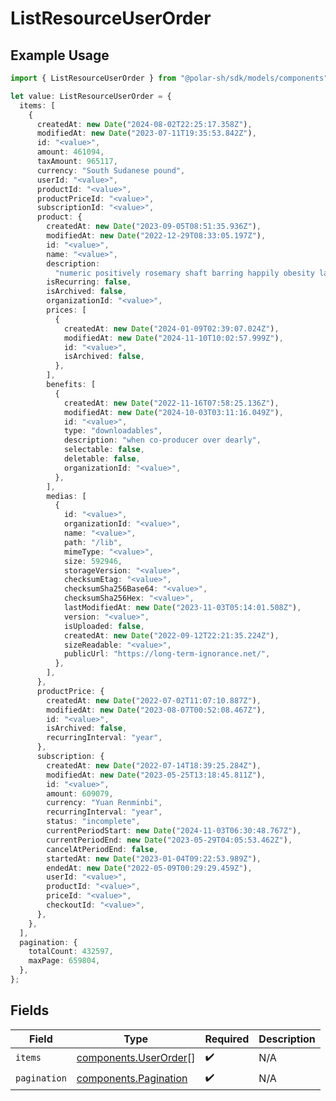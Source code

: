 # ListResourceUserOrder

## Example Usage

```typescript
import { ListResourceUserOrder } from "@polar-sh/sdk/models/components";

let value: ListResourceUserOrder = {
  items: [
    {
      createdAt: new Date("2024-08-02T22:25:17.358Z"),
      modifiedAt: new Date("2023-07-11T19:35:53.842Z"),
      id: "<value>",
      amount: 461094,
      taxAmount: 965117,
      currency: "South Sudanese pound",
      userId: "<value>",
      productId: "<value>",
      productPriceId: "<value>",
      subscriptionId: "<value>",
      product: {
        createdAt: new Date("2023-09-05T08:51:35.936Z"),
        modifiedAt: new Date("2022-12-29T08:33:05.197Z"),
        id: "<value>",
        name: "<value>",
        description:
          "numeric positively rosemary shaft barring happily obesity lamp ill-fated",
        isRecurring: false,
        isArchived: false,
        organizationId: "<value>",
        prices: [
          {
            createdAt: new Date("2024-01-09T02:39:07.024Z"),
            modifiedAt: new Date("2024-11-10T10:02:57.999Z"),
            id: "<value>",
            isArchived: false,
          },
        ],
        benefits: [
          {
            createdAt: new Date("2022-11-16T07:58:25.136Z"),
            modifiedAt: new Date("2024-10-03T03:11:16.049Z"),
            id: "<value>",
            type: "downloadables",
            description: "when co-producer over dearly",
            selectable: false,
            deletable: false,
            organizationId: "<value>",
          },
        ],
        medias: [
          {
            id: "<value>",
            organizationId: "<value>",
            name: "<value>",
            path: "/lib",
            mimeType: "<value>",
            size: 592946,
            storageVersion: "<value>",
            checksumEtag: "<value>",
            checksumSha256Base64: "<value>",
            checksumSha256Hex: "<value>",
            lastModifiedAt: new Date("2023-11-03T05:14:01.508Z"),
            version: "<value>",
            isUploaded: false,
            createdAt: new Date("2022-09-12T22:21:35.224Z"),
            sizeReadable: "<value>",
            publicUrl: "https://long-term-ignorance.net/",
          },
        ],
      },
      productPrice: {
        createdAt: new Date("2022-07-02T11:07:10.887Z"),
        modifiedAt: new Date("2023-08-07T00:52:08.467Z"),
        id: "<value>",
        isArchived: false,
        recurringInterval: "year",
      },
      subscription: {
        createdAt: new Date("2022-07-14T18:39:25.284Z"),
        modifiedAt: new Date("2023-05-25T13:18:45.811Z"),
        id: "<value>",
        amount: 609079,
        currency: "Yuan Renminbi",
        recurringInterval: "year",
        status: "incomplete",
        currentPeriodStart: new Date("2024-11-03T06:30:48.767Z"),
        currentPeriodEnd: new Date("2023-05-29T04:05:53.462Z"),
        cancelAtPeriodEnd: false,
        startedAt: new Date("2023-01-04T09:22:53.989Z"),
        endedAt: new Date("2022-05-09T00:29:29.459Z"),
        userId: "<value>",
        productId: "<value>",
        priceId: "<value>",
        checkoutId: "<value>",
      },
    },
  ],
  pagination: {
    totalCount: 432597,
    maxPage: 659804,
  },
};
```

## Fields

| Field                                                          | Type                                                           | Required                                                       | Description                                                    |
| -------------------------------------------------------------- | -------------------------------------------------------------- | -------------------------------------------------------------- | -------------------------------------------------------------- |
| `items`                                                        | [components.UserOrder](../../models/components/userorder.md)[] | :heavy_check_mark:                                             | N/A                                                            |
| `pagination`                                                   | [components.Pagination](../../models/components/pagination.md) | :heavy_check_mark:                                             | N/A                                                            |